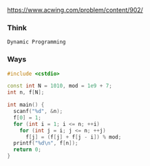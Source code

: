 https://www.acwing.com/problem/content/902/

### Think
```
Dynamic Programming
```

### Ways
```C++
#include <cstdio>

const int N = 1010, mod = 1e9 + 7;
int n, f[N];

int main() {
  scanf("%d", &n);
  f[0] = 1;
  for (int i = 1; i <= n; ++i)
    for (int j = i; j <= n; ++j)
      f[j] = (f[j] + f[j - i]) % mod;
  printf("%d\n", f[n]);
  return 0;
}
```
